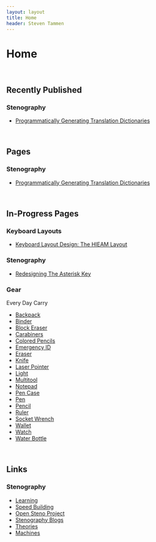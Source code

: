 ```yaml
---
layout: layout
title: Home
header: Steven Tammen
---
```


<h1 class="center"> Home </h1>

<br/>

## Recently Published

### Stenography

- [Programmatically Generating Translation Dictionaries](http://steventammen.com/stenography/dictionary-generator/)

<br/>

## Pages

### Stenography

- [Programmatically Generating Translation Dictionaries](http://steventammen.com/stenography/dictionary-generator/)

<br/>

## In-Progress Pages

### Keyboard Layouts

- [Keyboard Layout Design: The HIEAM Layout](https://steventammen.com/keyboard-layouts/hieam/)

### Stenography

- [Redesigning The Asterisk Key](https://steventammen.com/stenography/redesigning-the-asterisk-key/)

### Gear

Every Day Carry

- [Backpack](https://steventammen.com/gear/every-day-carry/backpack.md)
- [Binder](https://steventammen.com/gear/every-day-carry/binder.md)
- [Block Eraser](https://steventammen.com/gear/every-day-carry/block-eraser.md)
- [Carabiners](https://steventammen.com/gear/every-day-carry/carabiners.md)
- [Colored Pencils](https://steventammen.com/gear/every-day-carry/colored-pencils.md)
- [Emergency ID](https://steventammen.com/gear/every-day-carry/emergency-id.md)
- [Eraser](https://steventammen.com/gear/every-day-carry/eraser.md)
- [Knife](https://steventammen.com/gear/every-day-carry/knife.md)
- [Laser Pointer](https://steventammen.com/gear/every-day-carry/laser-pointer.md)
- [Light](https://steventammen.com/gear/every-day-carry/light.md)
- [Multitool](https://steventammen.com/gear/every-day-carry/multitool.md)
- [Notepad](https://steventammen.com/gear/every-day-carry/notepad.md)
- [Pen Case](https://steventammen.com/gear/every-day-carry/pen-case.md)
- [Pen](https://steventammen.com/gear/every-day-carry/pen.md)
- [Pencil](https://steventammen.com/gear/every-day-carry/pencil.md)
- [Ruler](https://steventammen.com/gear/every-day-carry/ruler.md)
- [Socket Wrench](https://steventammen.com/gear/every-day-carry/socket-wrench.md)
- [Wallet](https://steventammen.com/gear/every-day-carry/wallet.md)
- [Watch](https://steventammen.com/gear/every-day-carry/watch.md)
- [Water Bottle](https://steventammen.com/gear/every-day-carry/water-bottle.md)

<br/>

## Links

### Stenography

- [Learning](http://steventammen.com/stenography/links/learning/)
- [Speed Building](http://steventammen.com/stenography/links/speed-building/)
- [Open Steno Project](http://steventammen.com/stenography/links/open-steno-project/)
- [Stenography Blogs](http://steventammen.com/stenography/links/stenography-blogs/)
- [Theories](http://steventammen.com/stenography/links/theories/)
- [Machines](http://steventammen.com/stenography/links/machines/)
